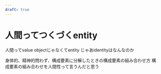 ```yaml
---
draft: true
---
```


# 人間ってつくづくentity

人間ってvalue objectじゃなくてentity
じゃあidentityはなんなのか

身体的、精神的問わず、構成要素に分解したときの構成要素の組み合わせ方
構成要素の組み合わせを人間性って言うんだと思う
